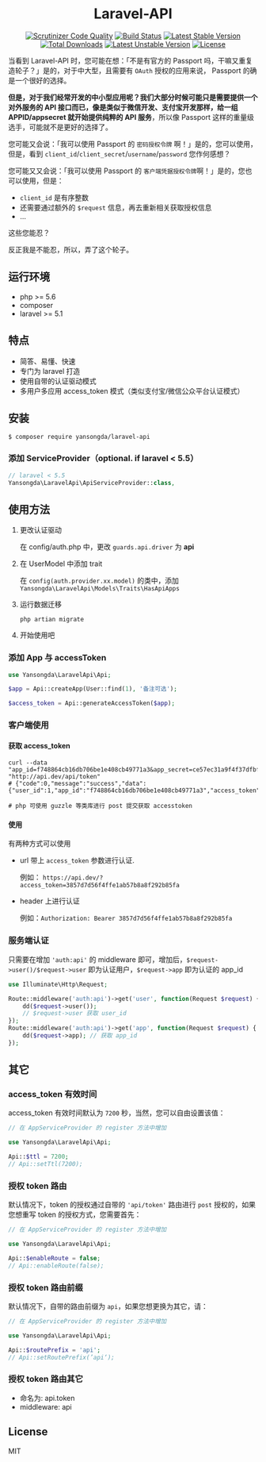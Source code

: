 <h1 align="center">Laravel-API</h1>

<p align="center">
<a href="https://scrutinizer-ci.com/g/yansongda/laravel-api/?branch=master"><img src="https://scrutinizer-ci.com/g/yansongda/laravel-api/badges/quality-score.png?b=master" alt="Scrutinizer Code Quality"></a>
<a href="https://scrutinizer-ci.com/g/yansongda/laravel-api/build-status/master"><img src="https://scrutinizer-ci.com/g/yansongda/laravel-api/badges/build.png?b=master" alt="Build Status"></a>
<a href="https://packagist.org/packages/yansongda/laravel-api"><img src="https://poser.pugx.org/yansongda/laravel-api/v/stable" alt="Latest Stable Version"></a>
<a href="https://packagist.org/packages/yansongda/laravel-api"><img src="https://poser.pugx.org/yansongda/laravel-api/downloads" alt="Total Downloads"></a>
<a href="https://packagist.org/packages/yansongda/laravel-api"><img src="https://poser.pugx.org/yansongda/laravel-api/v/unstable" alt="Latest Unstable Version"></a>
<a href="https://packagist.org/packages/yansongda/laravel-api"><img src="https://poser.pugx.org/yansongda/laravel-api/license" alt="License"></a>
</p>

当看到 Laravel-API 时，您可能在想：「不是有官方的 Passport 吗，干嘛又重复造轮子？」是的，对于中大型，且需要有 `OAuth` 授权的应用来说， Passport 的确是一个很好的选择。

**但是，对于我们经常开发的中小型应用呢？我们大部分时候可能只是需要提供一个对外服务的 API 接口而已，像是类似于微信开发、支付宝开发那样，给一组 APPID/appsecret 就开始提供纯粹的 API 服务**，所以像 Passport 这样的重量级选手，可能就不是更好的选择了。

您可能又会说：「我可以使用 Passport 的 `密码授权令牌` 啊！」是的，您可以使用，但是，看到 `client_id`/`client_secret`/`username`/`password` 您作何感想？

您可能又又会说：「我可以使用 Passport 的 `客户端凭据授权令牌`啊！」是的，您也可以使用，但是：

- `client_id` 是有序整数
- 还需要通过额外的 `$request` 信息，再去重新相关获取授权信息
- ...

这些您能忍？

反正我是不能忍，所以，弄了这个轮子。

## 运行环境

- php >= 5.6
- composer
- laravel >= 5.1

## 特点

- 简答、易懂、快速
- 专门为 laravel 打造
- 使用自带的认证驱动模式
- 多用户多应用 access_token 模式（类似支付宝/微信公众平台认证模式）

## 安装

```shell
$ composer require yansongda/laravel-api
```

### 添加 ServiceProvider（optional. if laravel < 5.5）

```php
// laravel < 5.5
Yansongda\LaravelApi\ApiServiceProvider::class,
```


## 使用方法

1. 更改认证驱动

    在 config/auth.php 中，更改 `guards.api.driver` 为 **api**

2. 在 UserModel 中添加 trait
    
    在 `config(auth.provider.xx.model)` 的类中，添加 `Yansongda\LaravelApi\Models\Traits\HasApiApps`

3. 运行数据迁移

    `php artian migrate`

4. 开始使用吧


### 添加 App 与 accessToken

```php
use Yansongda\LaravelApi\Api;

$app = Api::createApp(User::find(1), '备注可选');

$access_token = Api::generateAccessToken($app);
```

### 客户端使用

#### 获取 access_token

```shell
curl --data "app_id=f748864cb16db706be1e408cb49771a3&app_secret=ce57ec31a9f4f37dfbf810c2e4ea79f0" "http://api.dev/api/token"
# {"code":0,"message":"success","data":{"user_id":1,"app_id":"f748864cb16db706be1e408cb49771a3","access_token":"3857d7d56f4ffe1ab57b8a8f292b85fa","expired_in":7200}}

# php 可使用 guzzle 等类库进行 post 提交获取 accesstoken
```

#### 使用

有两种方式可以使用

- url 带上 `access_token` 参数进行认证.
    
    例如： `https://api.dev/?access_token=3857d7d56f4ffe1ab57b8a8f292b85fa`

- header 上进行认证

    例如：`Authorization: Bearer 3857d7d56f4ffe1ab57b8a8f292b85fa`


### 服务端认证

只需要在增加 `'auth:api'` 的 middleware 即可，增加后，`$request->user()/$request->user` 即为认证用户，`$request->app` 即为认证的 app_id

```php
use Illuminate\Http\Request;

Route::middleware('auth:api')->get('user', function(Request $request) {
    dd($request->user());
    // $request->user 获取 user_id
});
Route::middleware('auth:api')->get('app', function(Request $request) {
    dd($request->app); // 获取 app_id
});
```


## 其它

### access_token 有效时间

access_token 有效时间默认为 `7200` 秒，当然，您可以自由设置该值：

```php
// 在 AppServiceProvider 的 register 方法中增加

use Yansongda\LaravelApi\Api;

Api::$ttl = 7200;
// Api::setTtl(7200);
```

### 授权 token 路由

默认情况下，token 的授权通过自带的 `'api/token'` 路由进行 `post` 授权的，如果您想重写 token 的授权方式，您需要首先：

```php
// 在 AppServiceProvider 的 register 方法中增加

use Yansongda\LaravelApi\Api;

Api::$enableRoute = false;
// Api::enableRoute(false);
```

### 授权 token 路由前缀

默认情况下，自带的路由前缀为 `api`，如果您想更换为其它，请：

```php
// 在 AppServiceProvider 的 register 方法中增加

use Yansongda\LaravelApi\Api;

Api::$routePrefix = 'api';
// Api::setRoutePrefix(’api‘);
```

### 授权 token 路由其它

- 命名为: api.token
- middleware: api

## License

MIT

